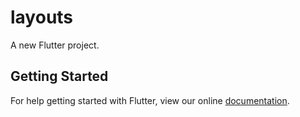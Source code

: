 # layouts

A new Flutter project.

## Getting Started

For help getting started with Flutter, view our online
[documentation](http://flutter.io/).
